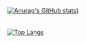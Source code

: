 [![Anurag's GitHub stats](https://github-readme-stats.vercel.app/api?username=pmutshipayi&show_icons=true&theme=merko&count_private=true))](https://github.com/anuraghazra/github-readme-stats)
<br />
<br />
<br />
[![Top Langs](https://github-readme-stats.vercel.app/api/top-langs/?username=pmutshipayi)](https://github.com/anuraghazra/github-readme-stats)
